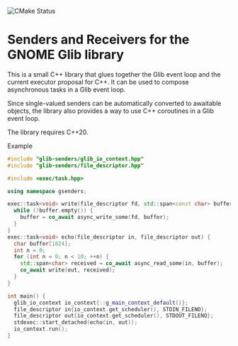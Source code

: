 ![CMake Status](https://github.com/maikel/glib-senders/actions/workflows/cmake.yml/badge.svg)

Senders and Receivers for the GNOME Glib library 
===============================================

This is a small C++ library that glues together the Glib event loop and the current executor proposal for C++.
It can be used to compose asynchronous tasks in a Glib event loop.

Since single-valued senders can be automatically converted to awaitable objects, the library also provides a way to use C++ coroutines in a Glib event loop.

The library requires C++20.

Example

```cpp
#include "glib-senders/glib_io_context.hpp"
#include "glib-senders/file_descriptor.hpp"

#include <exec/task.hpp>

using namespace gsenders;

exec::task<void> write(file_descriptor fd, std::span<const char> buffer) {
  while (!buffer.empty()) {
    buffer = co_await async_write_some(fd, buffer);
  }
} 
exec::task<void> echo(file_descriptor in, file_descriptor out) {
  char buffer[1024];
  int n = 0;
  for (int n = 0; n < 10; ++n) {
    std::span<char> received = co_await async_read_some(in, buffer);
    co_await write(out, received);
  }
} 

int main() {
  glib_io_context io_context{::g_main_context_default()};
  file_descriptor in{io_context.get_scheduler(), STDIN_FILENO};
  file_descriptor out{io_context.get_scheduler(), STDOUT_FILENO};
  stdexec::start_detached(echo(in, out));
  io_context.run();
}
```
